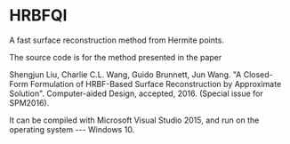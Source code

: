 # HRBFQI
A fast surface reconstruction method from Hermite points.

The source code is for the method presented in the paper

Shengjun Liu, Charlie C.L. Wang, Guido Brunnett, Jun Wang. "A Closed-Form Formulation of HRBF-Based Surface Reconstruction by Approximate Solution". Computer-aided Design, accepted, 2016. (Special issue for SPM2016).


It can be compiled with Microsoft Visual Studio 2015, and run on the operating system --- Windows 10.
